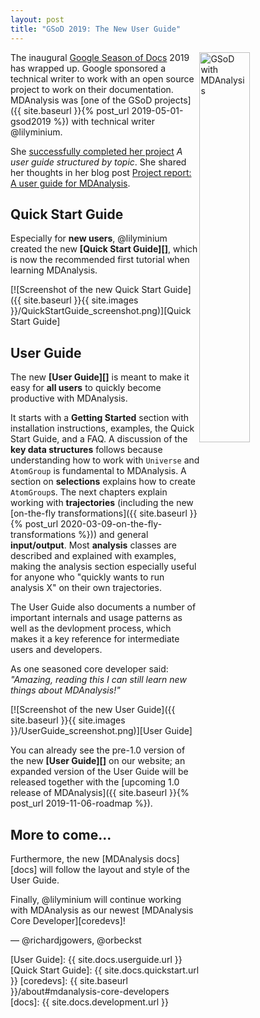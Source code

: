 ```yaml
---
layout: post
title: "GSoD 2019: The New User Guide"
---
```


<img src="https://blog.minium.com.au/images/gsod/gsod_mda_small.png"
style="float: right" alt="GSoD with MDAnalysis" width="40%"/> The
inaugural [Google Season of Docs][gsod] 2019 has wrapped up. Google
sponsored a technical writer to work with an open source project to
work on their documentation. MDAnalysis was [one of the GSoD
projects]({{ site.baseurl }}{% post_url 2019-05-01-gsod2019 %}) with
technical writer @lilyminium.

She [successfully completed her project][gsod-participants] *A user
guide structured by topic*. She shared her thoughts in her blog post
[Project report: A user guide for MDAnalysis][project-report].

## Quick Start Guide

Especially for **new users**, @lilyminium created the new **[Quick Start
Guide][]**, which is now the recommended first tutorial when learning
MDAnalysis.

[![Screenshot of the new Quick Start Guide]({{ site.baseurl }}{{ site.images
}}/QuickStartGuide_screenshot.png)][Quick Start Guide]


## User Guide


The new **[User Guide][]** is meant to make it easy for **all users** to
quickly become productive with MDAnalysis. 

It starts with a **Getting Started** section with installation
instructions, examples, the Quick Start Guide, and a FAQ. A discussion
of the **key data structures** follows because understanding how to
work with `Universe` and `AtomGroup` is fundamental to MDAnalysis. A
section on **selections** explains how to create `AtomGroup`s. The
next chapters explain working with **trajectories** (including the new
[on-the-fly transformations]({{ site.baseurl }}{% post_url
2020-03-09-on-the-fly-transformations %})) and general
**input/output**. Most **analysis** classes are described and
explained with examples, making the analysis section especially useful
for anyone who "quickly wants to run analysis X" on their own
trajectories.

The User Guide also documents a number of important internals and
usage patterns as well as the devlopment process, which makes it a key
reference for intermediate users and developers.

As one seasoned core developer said: *"Amazing, reading this I can
still learn new things about MDAnalysis!"*

[![Screenshot of the new User Guide]({{ site.baseurl }}{{ site.images
}}/UserGuide_screenshot.png)][User Guide]

You can already see the pre-1.0 version of the new **[User Guide][]** on
our website; an expanded version of the User Guide will be released
together with the [upcoming 1.0 release of MDAnalysis]({{ site.baseurl
}}{% post_url 2019-11-06-roadmap %}).


## More to come...

Furthermore, the new [MDAnalysis docs][docs] will follow the
layout and style of the User Guide.

Finally, @lilyminium will continue working with MDAnalysis as
our newest [MDAnalysis Core Developer][coredevs]!

— @richardjgowers, @orbeckst

[gsod]: https://developers.google.com/season-of-docs
[project-report]: https://blog.minium.com.au/gsod-report/
[gsod-participants]: https://developers.google.com/season-of-docs/docs/participants
[User Guide]: {{ site.docs.userguide.url }}
[Quick Start Guide]: {{ site.docs.quickstart.url }}
[coredevs]: {{ site.baseurl }}/about#mdanalysis-core-developers
[docs]: {{ site.docs.development.url }}

